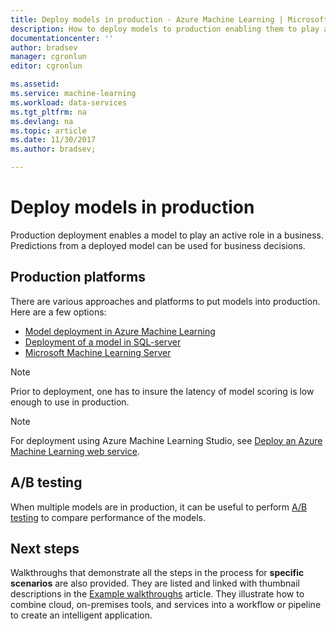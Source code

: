 ```yaml
---
title: Deploy models in production - Azure Machine Learning | Microsoft Docs
description: How to deploy models to production enabling them to play an active role in making business decisions.
documentationcenter: ''
author: bradsev
manager: cgronlun
editor: cgronlun

ms.assetid: 
ms.service: machine-learning
ms.workload: data-services
ms.tgt_pltfrm: na
ms.devlang: na
ms.topic: article
ms.date: 11/30/2017
ms.author: bradsev;

---
```



# Deploy models in production

Production deployment enables a model to play an active role in a business. Predictions from a deployed model can be used for business decisions.

## Production platforms
There are various approaches and platforms to put models into production. Here are a few options:


- [Model deployment in Azure Machine Learning](https://docs.microsoft.com/azure/machine-learning/preview/model-management-overview)
- [Deployment of a model in SQL-server](https://docs.microsoft.com/sql/advanced-analytics/tutorials/sqldev-py6-operationalize-the-model)
- [Microsoft Machine Learning Server](https://docs.microsoft.com/sql/advanced-analytics/r/r-server-standalone)


>[!NOTE]
>Prior to deployment, one has to insure the latency of model scoring is low enough to use in production.
>


>[!NOTE]
>For deployment using Azure Machine Learning Studio, see [Deploy an Azure Machine Learning web service](../studio/publish-a-machine-learning-web-service.md).
>

## A/B testing
When multiple models are in production, it can be useful to perform [A/B testing](https://en.wikipedia.org/wiki/A/B_testing) to compare performance of the models. 

 
## Next steps

Walkthroughs that demonstrate all the steps in the process for **specific scenarios** are also provided. They are listed and linked with thumbnail descriptions in the [Example walkthroughs](walkthroughs.md) article. They illustrate how to combine cloud, on-premises tools, and services into a workflow or pipeline to create an intelligent application. 
 


